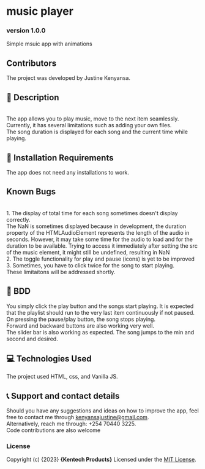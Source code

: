 # music player
### version 1.0.0
Simple msuic app with animations

## Contributors
The project was developed by Justine Kenyansa.

## :flashlight: Description
<br>
The app allows you to play music, move to the next item seamlessly. <br> Currently, it has several limitations such as adding your own files.<br>
The song duration is displayed for each song and the current time while playing. 

## :pushpin: Installation Requirements
The app does not need any installations to work.
## Known Bugs
<br>
1. The display of total time for each song sometimes doesn't display correctly.<br>
The NaN is sometimes displayed because in development, the duration property of the HTMLAudioElement represents the length of the audio in seconds. However, it may take some time for the audio to load and for the duration to be available. Trying to access it immediately after setting the src of the music element, it might still be undefined, resulting in NaN<br>
2. The toggle functionality for play and pause (icons) is yet to be improved
3. Sometimes, you have to click twice for the song to start playing.<br>
These limitaitons will be addressed shortly.

## :pushpin: BDD
You simply click the play button and the songs start playing. It is expected that the playlist should run to the very last item continuously if not paused. <br> On pressing the pause/play button, the song stops playing. <br>
Forward and backward buttons are also working very well. <br>
The slider bar is also working as expected. The song jumps to the min and second and desired.

## :computer: Technologies Used
 The project used HTML, css, and Vanilla JS.
 ## :telephone_receiver: Support and contact details
Should you have any suggestions and ideas on how to improve the app, feel free to contact me through kenyansajustine@gmail.com. <br>
Alternatively, reach me through: +254 70440 3225. <br>
Code contributions are also welcome
### License
Copyright (c) {2023} **{Kentech Products}**
Licensed under the [MIT License](LICENSE).